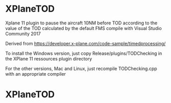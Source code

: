 # XPlaneTOD

Xplane 11 plugin to pause the aircraft 10NM before TOD according to the value 
of the TOD calculated by the default FMS compile with Visual Studio Community 2017

Derived from 
https://developer.x-plane.com/code-sample/timedprocessing/

To install the Windows version, just copy Release/plugins/TODChecking
in the XPlane 11 ressources plugin directory 

For the other versions, Mac and Linux, just recompile TODChecking.cpp
with an appropriate compiler

# XPlaneTOD
